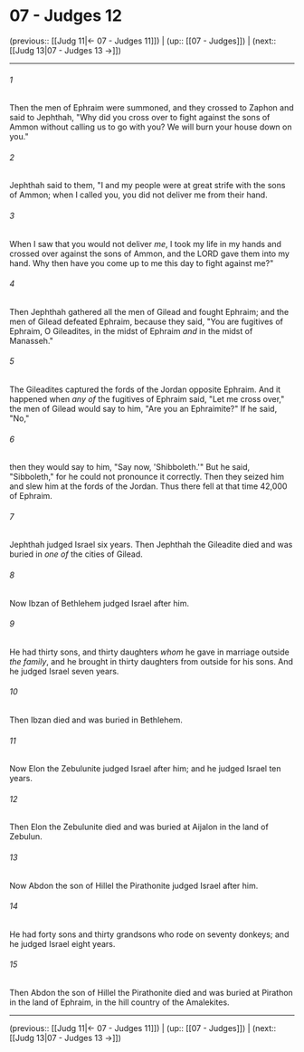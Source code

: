 # 07 - Judges 12

(previous:: [[Judg 11|← 07 - Judges 11]]) | (up:: [[07 - Judges]]) | (next:: [[Judg 13|07 - Judges 13 →]])

***


###### 1 
Then the men of Ephraim were summoned, and they crossed to Zaphon and said to Jephthah, "Why did you cross over to fight against the sons of Ammon without calling us to go with you? We will burn your house down on you." 

###### 2 
Jephthah said to them, "I and my people were at great strife with the sons of Ammon; when I called you, you did not deliver me from their hand. 

###### 3 
When I saw that you would not deliver _me_, I took my life in my hands and crossed over against the sons of Ammon, and the LORD gave them into my hand. Why then have you come up to me this day to fight against me?" 

###### 4 
Then Jephthah gathered all the men of Gilead and fought Ephraim; and the men of Gilead defeated Ephraim, because they said, "You are fugitives of Ephraim, O Gileadites, in the midst of Ephraim _and_ in the midst of Manasseh." 

###### 5 
The Gileadites captured the fords of the Jordan opposite Ephraim. And it happened when _any of_ the fugitives of Ephraim said, "Let me cross over," the men of Gilead would say to him, "Are you an Ephraimite?" If he said, "No," 

###### 6 
then they would say to him, "Say now, 'Shibboleth.'" But he said, "Sibboleth," for he could not pronounce it correctly. Then they seized him and slew him at the fords of the Jordan. Thus there fell at that time 42,000 of Ephraim. 

###### 7 
Jephthah judged Israel six years. Then Jephthah the Gileadite died and was buried in _one of_ the cities of Gilead. 

###### 8 
Now Ibzan of Bethlehem judged Israel after him. 

###### 9 
He had thirty sons, and thirty daughters _whom_ he gave in marriage outside _the family_, and he brought in thirty daughters from outside for his sons. And he judged Israel seven years. 

###### 10 
Then Ibzan died and was buried in Bethlehem. 

###### 11 
Now Elon the Zebulunite judged Israel after him; and he judged Israel ten years. 

###### 12 
Then Elon the Zebulunite died and was buried at Aijalon in the land of Zebulun. 

###### 13 
Now Abdon the son of Hillel the Pirathonite judged Israel after him. 

###### 14 
He had forty sons and thirty grandsons who rode on seventy donkeys; and he judged Israel eight years. 

###### 15 
Then Abdon the son of Hillel the Pirathonite died and was buried at Pirathon in the land of Ephraim, in the hill country of the Amalekites.

***

(previous:: [[Judg 11|← 07 - Judges 11]]) | (up:: [[07 - Judges]]) | (next:: [[Judg 13|07 - Judges 13 →]])
